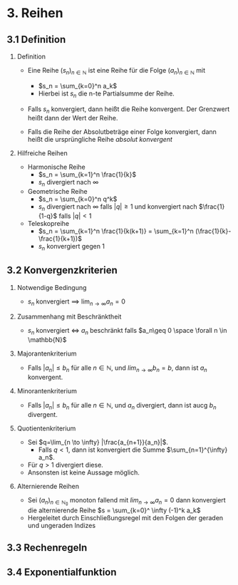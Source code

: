 # 3. Reihen

## 3.1 Definition

1. Definition

   - Eine Reihe $(s_n)_{n \in \mathbb{N}}$ ist eine Reihe für die Folge $(a_n)_{n \in \mathbb{N}}$ mit

     - $s_n = \sum_{k=0}^n a_k$
     - Hierbei ist $s_n$ die n-te Partialsumme der Reihe.

   - Falls $s_n$ konvergiert, dann heißt die Reihe konvergent. Der Grenzwert heißt dann der Wert der Reihe.
   - Falls die Reihe der Absolutbeträge einer Folge konvergiert, dann heißt die ursprüngliche Reihe *absolut konvergent*

2. Hilfreiche Reihen
   - Harmonische Reihe
     - $s_n = \sum_{k=1}^n \frac{1}{k}$
     - $s_n$ divergiert nach $\infty$
   * Geometrische Reihe
     - $s_n = \sum_{k=0}^n q^k$
     - $s_n$ divergiert nach $\infty$ falls $|q| \geq 1$ und konvergiert nach $\frac{1}{1-q}$ falls $|q| < 1$
   * Teleskopreihe
     - $s_n = \sum_{k=1}^n \frac{1}{k(k+1)} = \sum_{k=1}^n (\frac{1}{k}-\frac{1}{k+1})$
     - $s_n$ konvergiert gegen 1 

## 3.2 Konvergenzkriterien

1. Notwendige Bedingung
   - $s_n$ konvergiert $\implies$ $\lim_{n \to \infty} a_n = 0$
2. Zusammenhang mit Beschränktheit

   - $s_n$ konvergiert $\iff$ $a_n$ beschränkt falls $a_n\geq 0 \space \forall n \in \mathbb{N}$

3. Majorantenkriterium

   - Falls $|a_n| \leq b_n$ für alle $n \in \mathbb{N}$, und $lim_{n \to \infty} b_n = b$, dann ist $a_n$ konvergent.

4. Minorantenkriterium

   - Falls $|a_n| \leq b_n$ für alle $n \in \mathbb{N}$, und $a_n$ divergiert, dann ist aucg $b_n$ divergent.

5. Quotientenkriterium

   - Sei $q=\lim_{n \to \infty} |\frac{a_{n+1}}{a_n}|$.
     - Falls $q < 1$, dann ist konvergiert die Summe $\sum_{n=1}^{\infty} a_n$.
   - Für $q > 1$ divergiert diese.
   - Ansonsten ist keine Aussage möglich.

6. Alternierende Reihen
   
   - Sei $(a_n)_{n \in \mathbb{N_0}}$ monoton fallend mit $lim_{n \to \infty} a_n = 0$ dann konvergiert die alternierende Reihe $s = \sum_{k=0}^ \infty (-1)^k a_k$
   - Hergeleitet durch Einschließungsregel mit den Folgen der geraden und ungeraden Indizes

## 3.3 Rechenregeln

## 3.4 Exponentialfunktion
